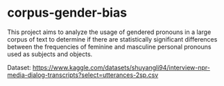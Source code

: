 # corpus-gender-bias
This project aims to analyze the usage of gendered pronouns in a large corpus of text to determine if there are statistically significant differences between the frequencies of feminine and masculine personal pronouns used as subjects and objects.

Dataset: https://www.kaggle.com/datasets/shuyangli94/interview-npr-media-dialog-transcripts?select=utterances-2sp.csv
